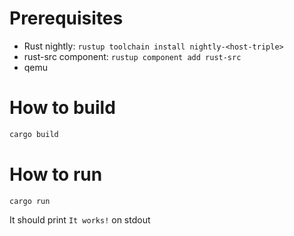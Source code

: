 # Prerequisites

- Rust nightly: `rustup toolchain install nightly-<host-triple>`
- rust-src component: `rustup component add rust-src`
- qemu

# How to build

```bash
cargo build
```

# How to run

```
cargo run
```

It should print `It works!` on stdout



